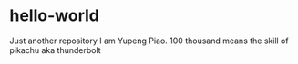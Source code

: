 # hello-world
Just another repository
I am Yupeng Piao. 
100 thousand means the skill of pikachu aka thunderbolt
